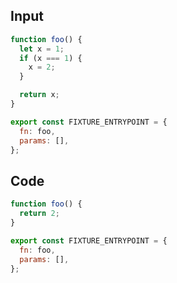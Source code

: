 
## Input

```javascript
function foo() {
  let x = 1;
  if (x === 1) {
    x = 2;
  }

  return x;
}

export const FIXTURE_ENTRYPOINT = {
  fn: foo,
  params: [],
};

```

## Code

```javascript
function foo() {
  return 2;
}

export const FIXTURE_ENTRYPOINT = {
  fn: foo,
  params: [],
};

```
      